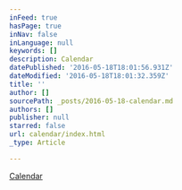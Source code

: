 ```yaml
---
inFeed: true
hasPage: true
inNav: false
inLanguage: null
keywords: []
description: Calendar
datePublished: '2016-05-18T18:01:56.931Z'
dateModified: '2016-05-18T18:01:32.359Z'
title: ''
author: []
sourcePath: _posts/2016-05-18-calendar.md
authors: []
publisher: null
starred: false
url: calendar/index.html
_type: Article

---
```

[Calendar][0]

[0]: https://calendar.google.com/calendar/embed?src=office%40elderdc.com&ctz=America/Los_Angeles